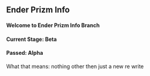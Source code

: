 Ender Prizm Info
------
#### Welcome to Ender Prizm Info Branch
#### Current Stage: Beta
#### Passed: Alpha
What that means: nothing other then just a new re write
